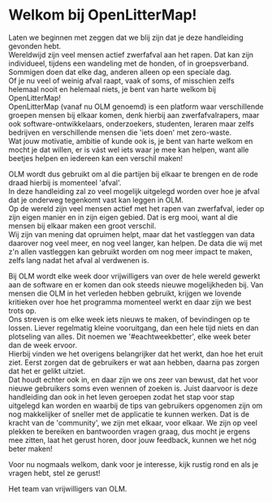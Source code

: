 # Welkom bij OpenLitterMap!

Laten we beginnen met zeggen dat we blij zijn dat je deze handleiding gevonden hebt.<br />
Wereldwijd zijn veel mensen actief zwerfafval aan het rapen. Dat kan zijn individueel, tijdens een wandeling met de honden, of in groepsverband. Sommigen doen dat elke dag, anderen alleen op een speciale dag.<br />
Of je nu veel of weinig afval raapt, vaak of soms, of misschien zelfs helemaal nooit en helemaal niets, je bent van harte welkom bij OpenLitterMap!<br />
OpenLitterMap (vanaf nu OLM genoemd) is een platform waar verschillende groepen mensen bij elkaar komen, denk hierbij aan zwerfafvalrapers, maar ook software-ontwikkelaars, onderzoekers, studenten, leraren maar zelfs bedrijven en verschillende mensen die 'iets doen' met zero-waste.<br />
Wat jouw motivatie, ambitie of kunde ook is, je bent van harte welkom en mocht je dat willen, er is vást wel iets waar je mee kan helpen, want alle beetjes helpen en iedereen kan een verschil maken!<br />

OLM wordt dus gebruikt om al die partijen bij elkaar te brengen en de rode draad hierbij is momenteel 'afval'.<br />
In deze handleiding zal zo veel mogelijk uitgelegd worden over hoe je afval dat je onderweg tegenkomt vast kan leggen in OLM.<br />
Op de wereld zijn veel mensen actief met het rapen van zwerfafval, ieder op zijn eigen manier en in zijn eigen gebied. Dat is erg mooi, want al die mensen bij elkaar maken een groot verschil.<br />
Wij zijn van mening dat opruimen helpt, maar dat het vastleggen van data daarover nog veel meer, en nog veel langer, kan helpen. De data die wij met z'n allen vastleggen kan gebruikt worden om nog meer impact te maken, zelfs lang nadat het afval al verdwenen is.<br />

Bij OLM wordt elke week door vrijwilligers van over de hele wereld gewerkt aan de software en er komen dan ook steeds nieuwe mogelijkheden bij. Van mensen die OLM in het verleden hebben gebruikt, krijgen we lovende kritieken over hoe het programma momenteel werkt en daar zijn we best trots op.<br />
Ons streven is om elke week iets nieuws te maken, of bevindingen op te lossen. Liever regelmatig kleine vooruitgang, dan een hele tijd niets en dan plotseling van alles. Dit noemen we '#eachtweekbetter', elke week beter dan de week ervoor.<br />
Hierbij vinden we het overigens belangrijker dat het werkt, dan hoe het eruit ziet. Eerst zorgen dat de gebruikers er wat aan hebben, daarna pas zorgen dat het er gelikt uitziet.<br />
Dat houdt echter ook in, en daar zijn we ons zeer van bewust, dat het voor nieuwe gebruikers soms even wennen of zoeken is. Juist daarvoor is deze handleiding dan ook in het leven geroepen zodat het stap voor stap uitgelegd kan worden en waarbij de tips van gebruikers opgenomen zijn om nog makkelijker of sneller met de applicatie te kunnen werken. Dat is de kracht van de 'community', we zijn met elkaar, voor elkaar. We zijn op veel plekken te bereiken en bantwoorden vragen graag, dus mocht je ergens mee zitten, laat het gerust horen, door jouw feedback, kunnen we het nóg beter maken!<br />

Voor nu nogmaals welkom, dank voor je interesse, kijk rustig rond en als je vragen hebt, stel ze gerust!<br />

Het team van vrijwilligers van OLM.
